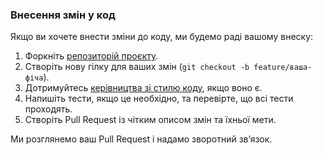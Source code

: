 
### Внесення змін у код

Якщо ви хочете внести зміни до коду, ми будемо раді вашому внеску:

1. Форкніть [репозиторій проєкту](URL_РЕПОЗИТОРІЮ).
2. Створіть нову гілку для ваших змін (`git checkout -b feature/ваша-фіча`).
3. Дотримуйтесь [керівництва зі стилю коду](URL_СТИЛЬ_КОДУ), якщо воно є.
4. Напишіть тести, якщо це необхідно, та перевірте, що всі тести проходять.
5. Створіть Pull Request із чітким описом змін та їхньої мети.

Ми розглянемо ваш Pull Request і надамо зворотний зв’язок.
